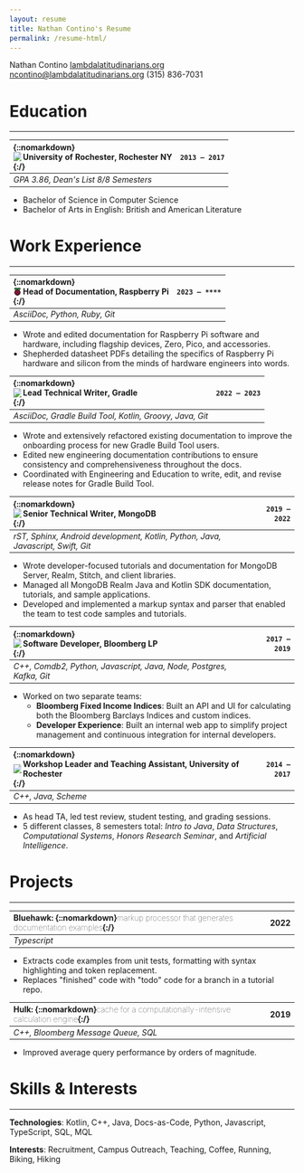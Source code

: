 ```yaml
---
layout: resume
title: Nathan Contino's Resume
permalink: /resume-html/
---
```


<topper>

<name>Nathan Contino</name>
<topper-side>
	<site><a href="https://www.lambdalatitudinarians.org">lambdalatitudinarians.org</a></site>
	<mail><a href="mailto:ncontino@lambdalatitudinarians.org">ncontino@lambdalatitudinarians.org</a></mail>
	<phone>(315) 836-7031</phone>
</topper-side>

</topper>

# Education

***

| {::nomarkdown} <div style="display: flex; align-items: center;"> <img src="/_resources/rochester.ico" style="width:1em !important; border: 0px !important; padding-right: .2em;" /> University of Rochester, Rochester NY</div>{:/} | `2013 – 2017` |
| :--- | ---: |
| _GPA 3.86, Dean's List 8/8 Semesters_ ||

* Bachelor of Science in Computer Science
* Bachelor of Arts in English: British and American Literature


# Work Experience

***

| {::nomarkdown} <div style="display: flex; align-items: center;"> <img src="/_resources/raspberrypi.ico" style="width:1em !important; border: 0px !important; padding-right: .2em;" /> Head of Documentation, Raspberry Pi </div>{:/} | `2023 – ****` |
| :--- | ---: |
| _AsciiDoc, Python, Ruby, Git_ ||

* Wrote and edited documentation for Raspberry Pi software and hardware, including flagship devices, Zero, Pico, and accessories.
* Shepherded datasheet PDFs detailing the specifics of Raspberry Pi hardware and silicon from the minds of hardware engineers into words.

| {::nomarkdown} <div style="display: flex; align-items: center;"> <img src="/_resources/gradle.ico" style="width:1em !important; border: 0px !important; padding-right: .2em;" /> Lead Technical Writer, Gradle </div>{:/}  | `2022 – 2023` |
| :--- | ---: |
| _AsciiDoc, Gradle Build Tool, Kotlin, Groovy, Java, Git_ ||

* Wrote and extensively refactored existing documentation to improve the onboarding process for new Gradle Build Tool users.
* Edited new engineering documentation contributions to ensure consistency and comprehensiveness throughout the docs.
* Coordinated with Engineering and Education to write, edit, and revise release notes for Gradle Build Tool.

| {::nomarkdown} <div style="display: flex; align-items: center;"> <img src="/_resources/mongodb.ico" style="width:1em !important; border: 0px !important; padding-right: .2em;" /> Senior Technical Writer, MongoDB </div>{:/}  | `2019 – 2022` |
| :--- | ---: |
| _rST, Sphinx, Android development, Kotlin, Python, Java, Javascript, Swift, Git_ ||

* Wrote developer-focused tutorials and documentation for MongoDB Server, Realm, Stitch, and client libraries.
* Managed all MongoDB Realm Java and Kotlin SDK documentation, tutorials, and sample applications.
* Developed and implemented a markup syntax and parser that enabled the team to test code samples and tutorials.

| {::nomarkdown} <div style="display: flex; align-items: center;"> <img src="/_resources/bloomberg.ico" style="width:1em !important; border: 0px !important; padding-right: .2em;" /> Software Developer, Bloomberg LP</div>{:/} | `2017 – 2019` |
| :--- | ---: |
| _C++, Comdb2, Python, Javascript, Java, Node, Postgres, Kafka, Git_ ||

* Worked on two separate teams:
  * **Bloomberg Fixed Income Indices**: Built an API and UI for calculating both the Bloomberg Barclays Indices and custom indices.
  * **Developer Experience**: Built an internal web app to simplify project management and continuous integration for internal developers.

| {::nomarkdown} <div style="display: flex; align-items: center;"> <img src="/_resources/rochester.ico" style="width:1em !important; border: 0px !important; padding-right: .2em;" /> Workshop Leader and Teaching Assistant, University of Rochester</div>{:/} | `2014 – 2017` |
| :--- | ---: |
| _C++, Java, Scheme_ ||

* As head TA, led test review, student testing, and grading sessions.
* 5 different classes, 8 semesters total: _Intro to Java_, _Data Structures_, _Computational Systems_, _Honors Research Seminar_, and _Artificial Intelligence_.

# Projects

***

| Bluehawk: {::nomarkdown}<slap style="font-weight:100 !important;">markup processor that generates documentation examples</slap>{:/} | 2022 |
| :--- | ---: |
| _Typescript_ ||

* Extracts code examples from unit tests, formatting with syntax highlighting and token replacement.
* Replaces "finished" code with "todo" code for a branch in a tutorial repo.

| Hulk: {::nomarkdown}<slap style="font-weight:100 !important;">cache for a computationally-intensive calculation engine</slap>{:/} | 2019 |
| :--- | ---: |
| _C++, Bloomberg Message Queue, SQL_ ||

* Improved average query performance by orders of magnitude.

# Skills & Interests

***

**Technologies**: Kotlin, C++, Java, Docs-as-Code, Python, Javascript, TypeScript, SQL, MQL

**Interests**: Recruitment, Campus Outreach, Teaching, Coffee, Running, Biking, Hiking
